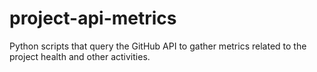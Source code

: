 # project-api-metrics
Python scripts that query the GitHub API to gather metrics related to the project health and other activities.
